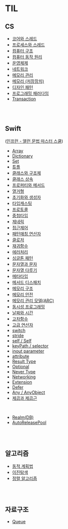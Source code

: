 # TIL
## CS
* [코어와 스레드](/ComputerScience/%EC%BD%94%EC%96%B4%EC%99%80%20%EC%8A%A4%EB%A0%88%EB%93%9C.md)
* [프로세스와 스레드](/ComputerScience/%ED%94%84%EB%A1%9C%EC%84%B8%EC%8A%A4%EC%99%80%20%EC%8A%A4%EB%A0%88%EB%93%9C.md)
* [컴퓨터 구조](/ComputerScience/%EC%BB%B4%ED%93%A8%ED%84%B0%EA%B5%AC%EC%A1%B0.md)
* [컴퓨터 동작 원리](/ComputerScience/%EC%BB%B4%ED%93%A8%ED%84%B0%20%EB%8F%99%EC%9E%91%20%EC%9B%90%EB%A6%AC.md)
* [운영체제](/ComputerScience/%EC%9A%B4%EC%98%81%EC%B2%B4%EC%A0%9C.md)
* [네트워크](/ComputerScience/%EB%84%A4%ED%8A%B8%EC%9B%8C%ED%81%AC.md)
* [메모리 관리](/ComputerScience/%EB%A9%94%EB%AA%A8%EB%A6%AC%20%EA%B4%80%EB%A6%AC.md)
* [메모리 (저장장치)](/ComputerScience/%EB%A9%94%EB%AA%A8%EB%A6%AC(%EC%A0%80%EC%9E%A5%EC%9E%A5%EC%B9%98).md)
* [디자인 패턴](/ComputerScience/%EB%94%94%EC%9E%90%EC%9D%B8%20%ED%8C%A8%ED%84%B4.md)
* [프로그래밍 패러다임](/ComputerScience/%ED%94%84%EB%A1%9C%EA%B7%B8%EB%9E%98%EB%B0%8D%20%ED%8C%A8%EB%9F%AC%EB%8B%A4%EC%9E%84.md)
* [Transaction](/ComputerScience/Transaction.md)


<br/>
<br/>

## Swift
([인프런 - 앨런 문법 마스터 스쿨](https://www.inflearn.com/course/스위프트-문법-마스터-스쿨))

* [Array](/Swift/Array.md)
* [Dictionary](/Swift/Dictionary.md)
* [Set](/Swift/Set.md)
* [튜플](/Swift/%ED%8A%9C%ED%94%8C.md)
* [클래스와 구조체](/Swift/%ED%81%B4%EB%9E%98%EC%8A%A4%EC%99%80%20%EA%B5%AC%EC%A1%B0%EC%B2%B4.md)
* [클래스 상속](/Swift/%ED%81%B4%EB%9E%98%EC%8A%A4%20%EC%83%81%EC%86%8D.md)
* [프로퍼티와 메서드](/Swift/%ED%94%84%EB%A1%9C%ED%8D%BC%ED%8B%B0%EC%99%80%20%EB%A9%94%EC%84%9C%EB%93%9C.md)
* [열거형](/Swift/%EC%97%B4%EA%B1%B0%ED%98%95.md)
* [초기화와 생성자](/Swift/%EC%B4%88%EA%B8%B0%ED%99%94%EC%99%80%20%EC%83%9D%EC%84%B1%EC%9E%90.md)
* [타입캐스팅](/Swift/%ED%83%80%EC%9E%85%EC%BA%90%EC%8A%A4%ED%8C%85.md)
* [프로토콜](/Swift/%ED%94%84%EB%A1%9C%ED%86%A0%EC%BD%9C.md)
* [중첩타입](/Swift/%EC%A4%91%EC%B2%A9%ED%83%80%EC%9E%85.md)
* [제네릭](/Swift/%EC%A0%9C%EB%84%A4%EB%A6%AD.md)
* [접근제어](/Swift/%EC%A0%91%EA%B7%BC%EC%A0%9C%EC%96%B4.md)
* [패턴매칭 연산자](/Swift/%ED%8C%A8%ED%84%B4%EB%A7%A4%EC%B9%AD%20%EC%97%B0%EC%82%B0%EC%9E%90.md)
* [클로저](/Swift/%ED%81%B4%EB%A1%9C%EC%A0%80.md)
* [재귀함수](/Swift/%EC%9E%AC%EA%B7%80%ED%95%A8%EC%88%98.md)
* [에러처리](/Swift/%EC%97%90%EB%9F%AC%EC%B2%98%EB%A6%AC.md)
* [싱글톤 패턴](/Swift/%EC%8B%B1%EA%B8%80%ED%86%A4%20%ED%8C%A8%ED%84%B4.md)
* [문자열과 문자](/Swift/%EB%AC%B8%EC%9E%90%EC%97%B4%EA%B3%BC%20%EB%AC%B8%EC%9E%90.md)
* [문자열 다루기](/Swift/%EB%AC%B8%EC%9E%90%EC%97%B4%20%EB%8B%A4%EB%A3%A8%EA%B8%B0.md)
* [메타타입](/Swift/%EB%A9%94%ED%83%80%ED%83%80%EC%9E%85.md)
* [메서드 디스패치](/Swift/%EB%A9%94%EC%84%9C%EB%93%9C%20%EB%94%94%EC%8A%A4%ED%8C%A8%EC%B9%98.md)
* [메모리 구조](/Swift/%EB%A9%94%EB%AA%A8%EB%A6%AC%20%EA%B5%AC%EC%A1%B0.md)
* [메모리 안전](/Swift/%EB%A9%94%EB%AA%A8%EB%A6%AC%20%EC%95%88%EC%A0%84.md)
* [메모리 관리 모델(ARC)](/Swift/%EB%A9%94%EB%AA%A8%EB%A6%AC%20%EA%B4%80%EB%A6%AC%20%EB%AA%A8%EB%8D%B8(ARC).md)
* [동시성 프로그래밍](/Swift/%EB%8F%99%EC%8B%9C%EC%84%B1%20%ED%94%84%EB%A1%9C%EA%B7%B8%EB%9E%98%EB%B0%8D.md)
* [날짜와 시간](/Swift/%EB%82%A0%EC%A7%9C%EC%99%80%20%EC%8B%9C%EA%B0%84.md)
* [고차함수](/Swift/%EA%B3%A0%EC%B0%A8%ED%95%A8%EC%88%98.md)
* [고급 연산자](/Swift/%EA%B3%A0%EA%B8%89%20%EC%97%B0%EC%82%B0%EC%9E%90.md)
* [switch](/Swift/switch.md)
* [stride](/Swift/stride.md)
* [self / Self](/Swift/self.md)
* [keyPath / selector](/Swift/keyPath%EC%99%80%20selector.md)
* [inout parameter](/Swift/inout%20parameter.md)
* [attribute](/Swift/attribute.md)
* [Result Type](/Swift/ResultType.md)
* [Optional](/Swift/Optional.md)
* [Never Type](/Swift/Never%ED%83%80%EC%9E%85.md)
* [Networking](/Swift/Networking.md)
* [Extension](/Swift/Extension.md)
* [Defer](/Swift/Defer.md)
* [Any / AnyObject](/Swift/Any%EC%99%80%20AnyObject.md)
* [제곱과 제곱근](/Swift/%EC%A0%9C%EA%B3%B1%EA%B3%BC%20%EC%A0%9C%EA%B3%B1%EA%B7%BC.md)

<br/>

* [Realm(DB)](/Swift/Realm(DB).md)
* [AutoReleasePool](/Swift/AutoReleasePool.md)

<br/>
<br/>

## 알고리즘
* [동적 계획법](/%EC%95%8C%EA%B3%A0%EB%A6%AC%EC%A6%98/%EB%8F%99%EC%A0%81%20%EA%B3%84%ED%9A%8D%EB%B2%95.md)
* [이진탐색](/%EC%95%8C%EA%B3%A0%EB%A6%AC%EC%A6%98/%EC%9D%B4%EC%A7%84%ED%83%90%EC%83%89.md)
* [정렬 알고리즘](/%EC%95%8C%EA%B3%A0%EB%A6%AC%EC%A6%98/%EC%A0%95%EB%A0%AC%20%EC%95%8C%EA%B3%A0%EB%A6%AC%EC%A6%98.md)

<br/>
<br/>

## 자료구조
* [Queue](/%EC%9E%90%EB%A3%8C%EA%B5%AC%EC%A1%B0/queue.md)
